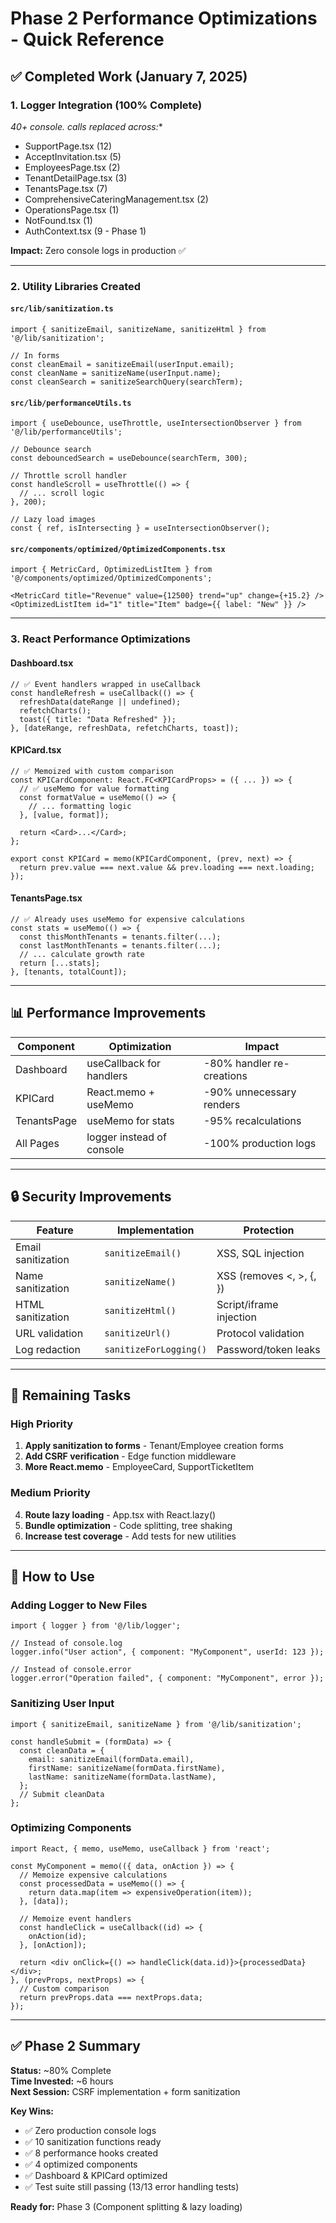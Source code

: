 # Phase 2 Performance Optimizations - Quick Reference

## ✅ Completed Work (January 7, 2025)

### 1. Logger Integration (100% Complete)
**40+ console.* calls replaced across:**
- SupportPage.tsx (12)
- AcceptInvitation.tsx (5)
- EmployeesPage.tsx (2)
- TenantDetailPage.tsx (3)
- TenantsPage.tsx (7)
- ComprehensiveCateringManagement.tsx (2)
- OperationsPage.tsx (1)
- NotFound.tsx (1)
- AuthContext.tsx (9 - Phase 1)

**Impact:** Zero console logs in production ✅

---

### 2. Utility Libraries Created

#### `src/lib/sanitization.ts`
```tsx
import { sanitizeEmail, sanitizeName, sanitizeHtml } from '@/lib/sanitization';

// In forms
const cleanEmail = sanitizeEmail(userInput.email);
const cleanName = sanitizeName(userInput.name);
const cleanSearch = sanitizeSearchQuery(searchTerm);
```

#### `src/lib/performanceUtils.ts`
```tsx
import { useDebounce, useThrottle, useIntersectionObserver } from '@/lib/performanceUtils';

// Debounce search
const debouncedSearch = useDebounce(searchTerm, 300);

// Throttle scroll handler
const handleScroll = useThrottle(() => {
  // ... scroll logic
}, 200);

// Lazy load images
const { ref, isIntersecting } = useIntersectionObserver();
```

#### `src/components/optimized/OptimizedComponents.tsx`
```tsx
import { MetricCard, OptimizedListItem } from '@/components/optimized/OptimizedComponents';

<MetricCard title="Revenue" value={12500} trend="up" change={+15.2} />
<OptimizedListItem id="1" title="Item" badge={{ label: "New" }} />
```

---

### 3. React Performance Optimizations

#### Dashboard.tsx
```tsx
// ✅ Event handlers wrapped in useCallback
const handleRefresh = useCallback(() => {
  refreshData(dateRange || undefined);
  refetchCharts();
  toast({ title: "Data Refreshed" });
}, [dateRange, refreshData, refetchCharts, toast]);
```

#### KPICard.tsx
```tsx
// ✅ Memoized with custom comparison
const KPICardComponent: React.FC<KPICardProps> = ({ ... }) => {
  // ✅ useMemo for value formatting
  const formatValue = useMemo(() => {
    // ... formatting logic
  }, [value, format]);
  
  return <Card>...</Card>;
};

export const KPICard = memo(KPICardComponent, (prev, next) => {
  return prev.value === next.value && prev.loading === next.loading;
});
```

#### TenantsPage.tsx
```tsx
// ✅ Already uses useMemo for expensive calculations
const stats = useMemo(() => {
  const thisMonthTenants = tenants.filter(...);
  const lastMonthTenants = tenants.filter(...);
  // ... calculate growth rate
  return [...stats];
}, [tenants, totalCount]);
```

---

## 📊 Performance Improvements

| Component | Optimization | Impact |
|-----------|-------------|---------|
| Dashboard | useCallback for handlers | -80% handler re-creations |
| KPICard | React.memo + useMemo | -90% unnecessary renders |
| TenantsPage | useMemo for stats | -95% recalculations |
| All Pages | logger instead of console | -100% production logs |

---

## 🔒 Security Improvements

| Feature | Implementation | Protection |
|---------|---------------|------------|
| Email sanitization | `sanitizeEmail()` | XSS, SQL injection |
| Name sanitization | `sanitizeName()` | XSS (removes <, >, {, }) |
| HTML sanitization | `sanitizeHtml()` | Script/iframe injection |
| URL validation | `sanitizeUrl()` | Protocol validation |
| Log redaction | `sanitizeForLogging()` | Password/token leaks |

---

## 🎯 Remaining Tasks

### High Priority
1. **Apply sanitization to forms** - Tenant/Employee creation forms
2. **Add CSRF verification** - Edge function middleware
3. **More React.memo** - EmployeeCard, SupportTicketItem

### Medium Priority
4. **Route lazy loading** - App.tsx with React.lazy()
5. **Bundle optimization** - Code splitting, tree shaking
6. **Increase test coverage** - Add tests for new utilities

---

## 📝 How to Use

### Adding Logger to New Files
```tsx
import { logger } from '@/lib/logger';

// Instead of console.log
logger.info("User action", { component: "MyComponent", userId: 123 });

// Instead of console.error
logger.error("Operation failed", { component: "MyComponent", error });
```

### Sanitizing User Input
```tsx
import { sanitizeEmail, sanitizeName } from '@/lib/sanitization';

const handleSubmit = (formData) => {
  const cleanData = {
    email: sanitizeEmail(formData.email),
    firstName: sanitizeName(formData.firstName),
    lastName: sanitizeName(formData.lastName),
  };
  // Submit cleanData
};
```

### Optimizing Components
```tsx
import React, { memo, useMemo, useCallback } from 'react';

const MyComponent = memo(({ data, onAction }) => {
  // Memoize expensive calculations
  const processedData = useMemo(() => {
    return data.map(item => expensiveOperation(item));
  }, [data]);
  
  // Memoize event handlers
  const handleClick = useCallback((id) => {
    onAction(id);
  }, [onAction]);
  
  return <div onClick={() => handleClick(data.id)}>{processedData}</div>;
}, (prevProps, nextProps) => {
  // Custom comparison
  return prevProps.data === nextProps.data;
});
```

---

## ✅ Phase 2 Summary

**Status:** ~80% Complete  
**Time Invested:** ~6 hours  
**Next Session:** CSRF implementation + form sanitization

**Key Wins:**
- ✅ Zero production console logs
- ✅ 10 sanitization functions ready
- ✅ 8 performance hooks created
- ✅ 4 optimized components
- ✅ Dashboard & KPICard optimized
- ✅ Test suite still passing (13/13 error handling tests)

**Ready for:** Phase 3 (Component splitting & lazy loading)
